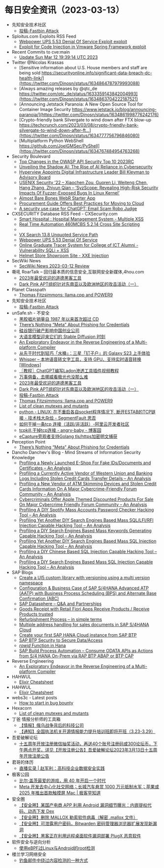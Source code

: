 # 每日安全资讯（2023-03-13）

- 先知安全技术社区
  - [投稿-Fastbin Attack](https://xz.aliyun.com/t/12279)
- Sploitus.com Exploits RSS Feed
  - [Webpower UPS 5.53 Denial Of Service Exploit exploit](https://sploitus.com/exploit?id=1337DAY-ID-38256&utm_source=rss&utm_medium=rss)
  - [Exploit for Code Injection in Vmware Spring Framework exploit](https://sploitus.com/exploit?id=9B3AD93D-3EB7-516A-8F64-439D6260F866&utm_source=rss&utm_medium=rss)
- Recent Commits to cve:main
  - [Update Sun Mar 12 19:39:14 UTC 2023](https://github.com/trickest/cve/commit/a886f1fa336ea452bc4121413ebca7c4f705542d)
- Twitter @Nicolas Krassas
  - [Sensitive information about U.S. House members and staff are being sold https://securityonline.info/significant-data-breach-dc-health-link/](https://twitter.com/Dinosn/status/1634864787979993088)
  - [Always amazing releases by @qtc_de https://twitter.com/qtc_de/status/1633359143842004993](https://twitter.com/Dinosn/status/1634863704222187521)
  - [Announcing Jetstack Paranoia: A New Open Source Tool for Container Image Security https://www.jetstack.io/blog/announcing-paranoia/](https://twitter.com/Dinosn/status/1634861998776242176)
  - [Crypto-friendly bank Silvergate to wind down after FTX blow-up https://techcrunch.com/2023/03/08/crypto-friendly-bank-silvergate-to-wind-down-after-ft...](https://twitter.com/Dinosn/status/1634777756796846080)
  - [Multiplatform Python WebShell https://github.com/JoelGMSec/PyShell](https://twitter.com/Dinosn/status/1634767484954763268)
- Security Boulevard
  - [Top Changes in the OWASP API Security Top 10 2023RC](https://securityboulevard.com/2023/03/top-changes-in-the-owasp-api-security-top-10-2023rc/)
  - [Unveiling the Shadow AI: The Rise of AI Reliance in Cybersecurity](https://securityboulevard.com/2023/03/unveiling-the-shadow-ai-the-rise-of-ai-reliance-in-cybersecurity/)
  - [Hyperview Appoints Digital Infrastructure Leader Bill Kleyman to Advisory Board](https://securityboulevard.com/2023/03/hyperview-appoints-digital-infrastructure-leader-bill-kleyman-to-advisory-board/)
  - [USENIX Security ’22 – Xiaochen Zou, Guoren Li, Weiteng Chen, Hang Zhang, Zhiyun Qian – ‘SyzScope: Revealing High-Risk Security Impacts Of Fuzzer-Exposed Bugs In Linux Kernel’](https://securityboulevard.com/2023/03/usenix-security-22-xiaochen-zou-guoren-li-weiteng-chen-hang-zhang-zhiyun-qian-syzscope-revealing-high-risk-security-impacts-of-fuzzer-exposed-bugs-in-linux-kernel/)
  - [Almost Bare Bones WebR Starter App](https://securityboulevard.com/2023/03/almost-bare-bones-webr-starter-app/)
  - [Procurement Guide Offers Best Practices for Moving to Cloud](https://securityboulevard.com/2023/03/procurement-guide-offers-best-practices-for-moving-to-cloud/)
  - [A security use case for ChatGPT: Email Scam Robo Judge](https://securityboulevard.com/2023/03/a-security-use-case-for-chatgpt-email-scam-robo-judge/)
- CXSECURITY Database RSS Feed - CXSecurity.com
  - [Smart Hospital : Hospital Management System - Multiple XSS](https://cxsecurity.com/issue/WLB-2023030031)
  - [Real Time Automation 460MCBS 5.2.14 Cross Site Scripting](https://cxsecurity.com/issue/WLB-2023030030)
  - [](https://cxsecurity.com/issue/WLB-2023030029)
  - [VX Search 13.8 Unquoted Service Path](https://cxsecurity.com/issue/WLB-2023030028)
  - [Webpower UPS 5.53 Denial Of Service](https://cxsecurity.com/issue/WLB-2023030027)
  - [Online Graduate Tracer System for College of ICT Alumni - Vulnerability SQLi + XSS](https://cxsecurity.com/issue/WLB-2023030026)
  - [Helmet Store Showroom Site - XXE Injection](https://cxsecurity.com/issue/WLB-2023030025)
- SecWiki News
  - [SecWiki News 2023-03-12 Review](http://www.sec-wiki.com/?2023-03-12)
- 嘶吼 RoarTalk – 回归最本质的信息安全,互联网安全新媒体,4hou.com
  - [2023年最受欢迎的道德黑客工具](https://www.4hou.com/posts/BExX)
  - [Dark Pink APT组织针对东南亚以及欧洲地区的攻击活动（一）](https://www.4hou.com/posts/JX3J)
- Planet Classpath
  - [Thomas Fitzsimmons: llama.cpp and POWER9](https://www.fitzsim.org/blog/?p=511)
- 先知安全技术社区
  - [投稿-Fastbin Attack](https://xz.aliyun.com/t/12279)
- unSafe.sh - 不安全
  - [黑胶唱片销量自 1987 年以来首次超过 CD](https://buaq.net/go-153094.html)
  - [There’s Nothing “Meta” About Phishing for Credentials](https://buaq.net/go-153093.html)
  - [硅谷银行破产影响中国创业公司](https://buaq.net/go-153095.html)
  - [大语言模型迎来它们的 Stable Diffusion 时刻](https://buaq.net/go-153096.html)
  - [An Exploratory Endeavor in the Reverse Engineering of a Multi-platform Compiler](https://buaq.net/go-153092.html)
  - [从先于时代到轻巧「水桶」：三星「钉子户」的 Galaxy S23 上手体验](https://buaq.net/go-153088.html)
  - [Whisper – 本地语音转文字工具，支持 GPU、支持实时语音转换[Windows]](https://buaq.net/go-153078.html)
  - [〖教程〗ChatGPT编写Ladon渗透工具插件视频教程](https://buaq.net/go-153081.html)
  - [万事俱备，去挪威看极光也没那么难](https://buaq.net/go-153080.html)
  - [2023年最受欢迎的道德黑客工具](https://buaq.net/go-153069.html)
  - [Dark Pink APT组织针对东南亚以及欧洲地区的攻击活动（一）](https://buaq.net/go-153070.html)
  - [投稿-Fastbin Attack](https://buaq.net/go-153090.html)
  - [Thomas Fitzsimmons: llama.cpp and POWER9](https://buaq.net/go-153048.html)
  - [List of clean mutexes and mutants](https://buaq.net/go-153042.html)
  - [python - LINUX: 在不重启各自socket程序情况下, 断开ESTAB的TCP链接 - 技术栈大杂烩 - SegmentFault 思否](https://buaq.net/go-153039.html)
  - [如何干掉一条tcp 连接（活跃/非活跃）-阿里云开发者社区](https://buaq.net/go-153037.html)
  - [tcpkill,干掉tcp连接 - angry-baby - 博客园](https://buaq.net/go-153036.html)
  - [eCapture旁观者支持Golang tls/https加密明文捕获](https://buaq.net/go-153038.html)
- Perception Point
  - [There’s Nothing “Meta” About Phishing for Credentials](https://perception-point.io/blog/theres-nothing-meta-about-phishing-for-credentials/)
- Dancho Danchev's Blog - Mind Streams of Information Security Knowledge
  - [Profiling a Newly Launched E-Shop For Fake IDs/Documents and Certificates – An Analysis](https://feedpress.me/link/23477/16016897/profiling-a-newly-launched-e-shop-for-fake-ids-documents-and-certificates-an-analysis)
  - [Profiling a Currently Active Vendor of Western Union and Banking Logs Including Stolen Credit Cards Transfer Details – An Analysis](https://feedpress.me/link/23477/16016778/profiling-a-currently-active-vendor-of-western-union-and-banking-logs-including-stolen-credit-cards-transfer-details-an-analysis)
  - [Profiling a New Vendor of ATM Skimming Devices and Stolen Credit Cards Information On A Major Cybercrime-Friendly Forum Community – An Analysis](https://feedpress.me/link/23477/16016632/profiling-a-new-vendor-of-atm-skimming-devices-and-stolen-credit-cards-information-on-a-major-cybercrime-friendly-forum-community-an-analysis)
  - [Cybercriminals Offer Apple Themed Discounted Products For Sale On Major Cybercrime Friendly Forum Community – An Analysis](https://feedpress.me/link/23477/16016631/cybercriminals-offer-apple-themed-discounted-products-for-sale-on-major-cybercrime-friendly-forum-community-an-analysis)
  - [Profiling A DIY Spotify Mass Accounts Password Checker Hacking Tool – An Analysis](https://feedpress.me/link/23477/16016372/profiling-a-diy-spotify-mass-accounts-password-checker-hacking-tool-an-analysis)
  - [Profiling Yet Another DIY Search Engines Based Mass SQL/LFI/RFI Injection Capable Hacking Tool – An Analysis](https://feedpress.me/link/23477/16016371/profiling-yet-another-diy-search-engines-based-mass-sql-lfi-rfi-injection-capable-hacking-tool-an-analysis)
  - [Profiling a DIY Search Engines Based Mass Keywords Generating Capable Hacking Tool – An Analysis](https://feedpress.me/link/23477/16016370/profiling-a-diy-search-engines-based-mass-keywords-generating-capable-hacking-tool-an-analysis)
  - [Profiling Yet Another DIY Search Engines Based Mass SQL Injection Capable Hacking Tool – An Analysis](https://feedpress.me/link/23477/16016369/profiling-yet-another-diy-search-engines-based-mass-sql-injection-capable-hacking-tool-an-analysis)
  - [Profiling a DIY Chinese Based SQL Injection Capable Hacking Tool – An Analysis](https://feedpress.me/link/23477/16016368/profiling-a-diy-chinese-based-sql-injection-capable-hacking-tool-an-analysis)
  - [Profiling a DIY Search Engines Based Mass SQL Injection Capable Hacking Tool – An Analysis](https://feedpress.me/link/23477/16016367/profiling-a-diy-search-engines-based-mass-sql-injection-capable-hacking-tool-an-analysis)
- SAP Blogs
  - [Create a UI5 custom library with versioning using a multi version namespace](https://blogs.sap.com/2023/03/12/create-a-ui5-custom-library-with-versioning-using-a-multi-version-namespace/)
  - [Configuration & Business Case of SAP S/4HANA Advanced ATP (AATP) with Business Process Scheduling (BPS) and Alternate Base Confirmation (ABC)](https://blogs.sap.com/2023/03/12/configuration-business-case-of-sap-s-4hana-advanced-atp-aatp-with-business-process-scheduling-bps-and-alternate-base-confirmation-abc/)
  - [SAP Datasphere – Q&A and Partnerships](https://blogs.sap.com/2023/03/12/sap-datasphere-qa-and-partnerships/)
  - [Goods Receipt with Retail Fiori Apps Receive Products / Receive Products trusted](https://blogs.sap.com/2023/03/12/goods-receipt-with-retail-fiori-apps-receive-products-receive-products-trusted/)
  - [Refurbishment Process – in simple terms](https://blogs.sap.com/2023/03/12/refurbishment-process-in-simple-terms/)
  - [Multiple address handling for sales documents in SAP S/4HANA Cloud](https://blogs.sap.com/2023/03/12/multiple-address-handling-for-sales-documents-in-sap-s-4hana-cloud/)
  - [Create your first SAP HANA Cloud instance from SAP BTP](https://blogs.sap.com/2023/03/12/create-your-first-sap-hana-cloud-instance-from-sap-btp/)
  - [SAP BTP Security to Secure Data/Access](https://blogs.sap.com/2023/03/12/sap-btp-security-2/)
  - [$rowid$ Function in Hana](https://blogs.sap.com/2023/03/12/rowid-function-in-hana/)
  - [SAP Build Process Automation – Consume ODATA APIs as Actions from S/4 HANA On-Prem via RAP BTP ABAP or BTP CAP](https://blogs.sap.com/2023/03/12/sap-build-process-automation-consume-apis-from-s-4-hana-on-prem-via-rap-btp-abap-or-btp-cap/)
- Reverse Engineering
  - [An Exploratory Endeavor in the Reverse Engineering of a Multi-platform Compiler](https://www.reddit.com/r/ReverseEngineering/comments/11pcv7b/an_exploratory_endeavor_in_the_reverse/)
- HAHWUL
  - [Elixir Cheatsheet](https://www.hahwul.com/cullinan/elixir)
- HAHWUL
  - [Elixir Cheatsheet](https://www.hahwul.com/cullinan/elixir)
- webs3c - Latest posts
  - [How to start in bug bounty](https://webs3c.com/t/how-to-start-in-bug-bounty/267#post_1)
- Hexacorn
  - [List of clean mutexes and mutants](https://www.hexacorn.com/blog/2023/03/12/list-of-clean-mutexes-and-mutants/)
- 丁爸 情报分析师的工具箱
  - [【情报】俄乌战争背后的科技公司](https://mp.weixin.qq.com/s?__biz=MzI2MTE0NTE3Mw==&mid=2651135328&idx=1&sn=76f68b3fee899c25e6d089b4226f854b&chksm=f1af6a5ac6d8e34c3b30c835e09b0032876ab08d353e7a31fd0f3ec2046e663de0813495feec&scene=58&subscene=0#rd)
  - [【通知】全国执法机关开源情报能力提升培训班即将开班（3.23-3.29）](https://mp.weixin.qq.com/s?__biz=MzI2MTE0NTE3Mw==&mid=2651135328&idx=2&sn=26133e59e7740b0cf286445a2c57789d&chksm=f1af6a5ac6d8e34c6cd273216267ee562da53a0c512d2fa74bffde288d00960f35827fee3c7d&scene=58&subscene=0#rd)
- 吾爱破解论坛
  - [十五周年开放注册微信抽奖活动，再送40个账号注册码或300论坛币，下午两点开奖，详见【开放注册公告】吾爱破解论坛2023年3月13日十五周年开放注册公告](https://mp.weixin.qq.com/s?__biz=MjM5Mjc3MDM2Mw==&mid=2651139133&idx=1&sn=d162b5df8e1defd951011c585cc44c1b&chksm=bd50bc698a27357ff71b1a5086c4a991adae4159483f5bff82f4c6b74f6841441295483126ca&scene=58&subscene=0#rd)
- 君哥的体历
  - [直播实录 | 赵军利：高科技企业数据安全实践](https://mp.weixin.qq.com/s?__biz=MzI2MjQ1NTA4MA==&mid=2247489456&idx=1&sn=da418f2b353424a15e9c905d259ddb5c&chksm=ea4bbdf7dd3c34e132d59af46f93515cdc58092a1770041888be330afa81377fa50e0fa1ead4&scene=58&subscene=0#rd)
- 极客公园
  - [比尔·盖茨最爱的游戏，用 40 年开启一个时代](https://mp.weixin.qq.com/s?__biz=MTMwNDMwODQ0MQ==&mid=2652984341&idx=1&sn=34c90deb14e81bd80fcd7ec55dd7c1a9&chksm=7e5429a34923a0b55ec2150064cf33e2595db39238a74a94773c61c6d3e9e51dddf6e02144ff&scene=58&subscene=0#rd)
  - [Meta 开发去中心化社交网络；长城汽车悬赏 1000 万元抵制水军；苹果或 2025 年推出首款触摸屏 Mac | 极客早知道](https://mp.weixin.qq.com/s?__biz=MTMwNDMwODQ0MQ==&mid=2652984319&idx=1&sn=eeea3a576b9820d4b9f0f445444eb520&chksm=7e542e494923a75f23d577ca601e7d42271810a0ecfce26aaa97839e9403970aae10414353f4&scene=58&subscene=0#rd)
- 安全圈
  - [【安全圈】某国产电商 APP 利用 Android 漏洞细节曝光：内嵌提权代码、动态下发 Dex](https://mp.weixin.qq.com/s?__biz=MzIzMzE4NDU1OQ==&mid=2652031340&idx=1&sn=eb024d9081082b2007a2aafbd3d8e6a0&chksm=f36fe52cc4186c3ac92fd912db0df4ccf5c43e35b3ff420bcdfdf1dc862f075ff7da10dc8cf2&scene=58&subscene=0#rd)
  - [【安全圈】删除 MALLOX 勒索软件病毒（解密 .mallox 文件）](https://mp.weixin.qq.com/s?__biz=MzIzMzE4NDU1OQ==&mid=2652031340&idx=2&sn=41e7044d4c411a2e716463f69d7fc4f7&chksm=f36fe52cc4186c3a2f7354656a4646628d239bd3430f43d64a2fcbd82307dd19d6b19d80fd41&scene=58&subscene=0#rd)
  - [【安全圈】可泄露用户密码，Bitwarden 密码管理器浏览器扩展发现新漏洞](https://mp.weixin.qq.com/s?__biz=MzIzMzE4NDU1OQ==&mid=2652031340&idx=3&sn=73911b694d2e53db282bfe93cef755de&chksm=f36fe52cc4186c3a007f7f3c136204f30ef44e3ceb2759c8263e96fbc618ed02036a25237da9&scene=58&subscene=0#rd)
  - [【安全圈】黑客正在利用远程桌面软件漏洞部署 PlugX 恶意软件](https://mp.weixin.qq.com/s?__biz=MzIzMzE4NDU1OQ==&mid=2652031340&idx=4&sn=30809f0487da8f7f558c754efdbb132d&chksm=f36fe52cc4186c3a7d09be4755055ee473fb2ac7c97cd08378c8e8ff7a825c48d96261cad44a&scene=58&subscene=0#rd)
- 软件安全与逆向分析
  - [使用eBPF过Linux与Android的root检测](https://mp.weixin.qq.com/s?__biz=MzU3MTY5MzQxMA==&mid=2247484050&idx=1&sn=07ed75e13cf5f1d3705d71ab176ce963&chksm=fcdd029fcbaa8b894f721dfeac8fe2963c42d8af11dcd0bcd4972b91e8af4f337d9e0a85e8f6&scene=58&subscene=0#rd)
- 楼兰学习网络安全
  - [钓鱼邮件中绕过内容检测的一种方式](https://mp.weixin.qq.com/s?__biz=Mzg4ODU4ODYzOQ==&mid=2247485083&idx=1&sn=545275e2a4be48447fc8201c6efbfbc9&chksm=cff996abf88e1fbda4af4136165e4080e051d4f2f4d02bf3c9a395ef09b02228f1bafe3eda5b&scene=58&subscene=0#rd)
